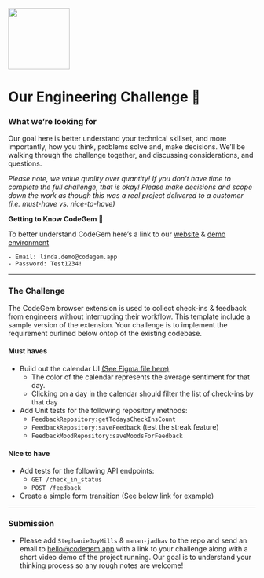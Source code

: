 <img src="https://user-images.githubusercontent.com/17414278/79912332-dd36cd00-83ef-11ea-9e18-6e64d6586f4a.png" width="125" />

# Our Engineering Challenge 💎

### What we’re looking for

Our goal here is better understand your technical skillset, and more importantly, how you think, problems solve and, make decisions. We’ll be walking through the challenge together, and discussing considerations, and questions.

*Please note, we value quality over quantity! If you don’t have time to complete the full challenge, that is okay! Please make decisions and scope down the work as though this was a real project delivered to a customer (i.e. must-have vs. nice-to-have)*

**Getting to Know CodeGem 🌱**
    
To better understand CodeGem here’s a link to our [website](https://codegem.app) & 
    [demo environment](https://demo.codegem.app/login)
    
    - Email: linda.demo@codegem.app
    - Password: Test1234!
---
### The Challenge
The CodeGem browser extension is used to collect check-ins & feedback from engineers without interrupting their workflow. This template include a sample version of the extension. Your challenge is to implement the requirement ourlined below ontop of the existing codebase.

#### Must haves

- Build out the calendar UI [(See Figma file here)](https://www.figma.com/file/JVwc6KY4mrP4w8J894n54U?node-id=0:1)
    - The color of the calendar represents the average sentiment for that day.
    - Clicking on a day in the calendar should filter the list of check-ins by that day
- Add Unit tests for the following repository methods:
    - `FeedbackRepository:getTodaysCheckInsCount`
    - `FeedbackRepository:saveFeedback` (test the streak feature)
    - `FeedbackMoodRepository:saveMoodsForFeedback`

#### Nice to have

- Add tests for the following API endpoints:
    - `GET /check_in_status`
    - `POST /feedback`
- Create a simple form transition (See below link for example)

---
### Submission

- Please add `StephanieJoyMills` & `manan-jadhav` to the repo and send an email to hello@codegem.app with a link to your challenge along with a short video demo of the project running. Our goal is to understand your thinking process so any rough notes are welcome!
